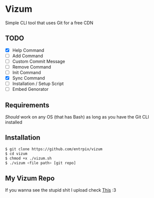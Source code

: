 # Vizum
Simple CLI tool that uses Git for a free CDN 

## TODO
- [X] Help Command
- [ ] Add Command
- [ ] Custom Commit Message
- [ ] Remove Command
- [ ] Init Command
- [X] Sync Command
- [ ] Installation / Setup Script
- [ ] Embed Genorator

## Requirements
*Should* work on any OS (that has Bash) as long as you have the Git CLI installed

## Installation
```sh
$ git clone https://github.com/entrpix/vizum
$ cd vizum
$ chmod +x ./vizum.sh
$ ./vizum <file path> [git repo]
```

## My Vizum Repo
If you wanna see the stupid shit I upload check [This](https://github.com/entrpix/vizum-cdn) :3
